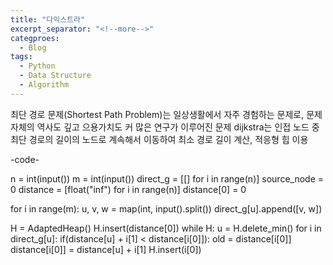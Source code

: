 ```yaml
---
title: "다익스트라"
excerpt_separator: "<!--more-->"
categproes:
  - Blog
tags:
  - Python
  - Data Structure
  - Algorithm
---
```


최단 경로 문제(Shortest Path Problem)는 일상생활에서 자주 경험하는 문제로, 문제 자체의 역사도 깊고 으용가치도 커 많은 연구가 이루어진 문제
dijkstra는 인접 노드 중 최단 경로의 길이의 노드로 계속해서 이동하여 최소 경로 길이 계산, 적응형 힙 이용

-code-

n = int(input())
m = int(input())
direct_g = [[] for i in range(n)]
source_node = 0
distance = [float("inf") for i in range(n)]
distance[0] = 0

for i in range(m):
u, v, w = map(int, input().split())
direct_g[u].append([v, w])

H = AdaptedHeap()
H.insert(distance[0])
while H:
u = H.delete_min()
for i in direct_g[u]:
if(distance[u] + i[1] < distance[i[0]]):
old = distance[i[0]]
distance[i[0]] = distance[u] + i[1]
H.insert(i[0])
